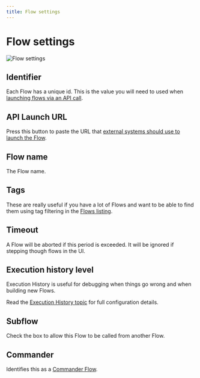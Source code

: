 ```yaml
---
title: Flow settings
---
```


# Flow settings

![Flow settings](flow-settings.png#width=500)

## Identifier
Each Flow has a unique id. This is the value you will need to used when [launching flows via an API call](Launching-flows.md).

## API Launch URL
Press this button to paste the URL that [external systems should use to launch the Flow](Launching-flows.md). 

## Flow name
The Flow name.

## Tags
These are really useful if you have a lot of Flows and want to be able to find them using tag 
filtering in the [Flows listing](Flows-listing.md).

## Timeout
A Flow will be aborted if this period is exceeded. It will be ignored if stepping though flows in the UI.

## Execution history level
Execution History is useful for debugging when things go wrong and when building new Flows. 

Read the [Execution History topic](Execution-history.md) for full configuration details. 

## Subflow
Check the box to allow this Flow to be called from another Flow.

## Commander
Identifies this as a [Commander Flow](Commander.md).
